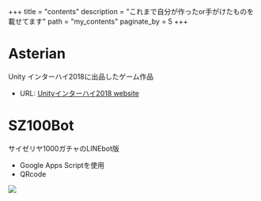 +++
title = "contents"
description = "これまで自分が作ったor手がけたものを載せてます"
path = "my_contents"
paginate_by = 5
+++


# Asterian
Unity インターハイ2018に出品したゲーム作品
- URL: [Unityインターハイ2018 website]("https://uycc.unity3d.jp/archive/2018/")

# SZ100Bot
サイゼリヤ1000ガチャのLINEbot版
- Google Apps Scriptを使用
- QRcode

<img src="/images/sz1000QR.png" style="max-width: 200px"  />

